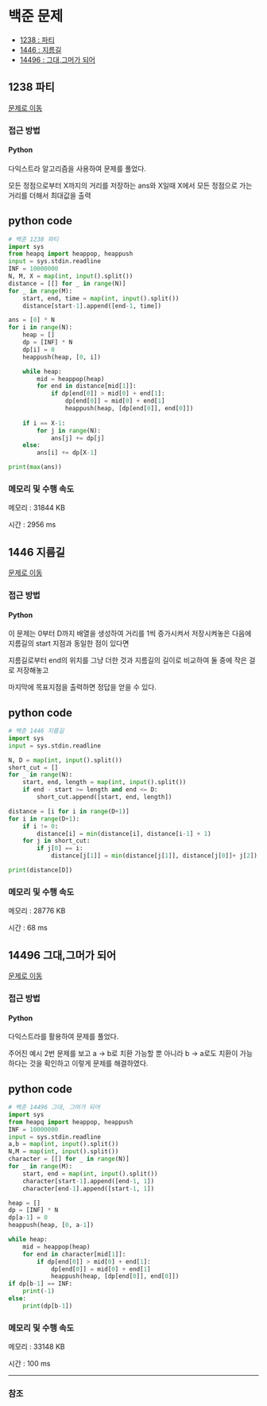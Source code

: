 # 백준 문제

- [1238 : 파티](#1238-파티)
- [1446 : 지름길](#1446-지름길)
- [14496 : 그대,그머가 되어](#14496-그대,그머가-되어)

## 1238 파티

[문제로 이동](https://www.acmicpc.net/problem/1238)

### 접근 방법 

#### Python

다익스트라 알고리즘을 사용하여 문제를 풀었다. <br>

모든 정점으로부터 X까지의 거리를 저장하는 ans와 X일때 X에서 모든 정점으로 가는 거리를 더해서 최대값을 출력 <br>

## python code

```python
# 백준 1238 파티
import sys
from heapq import heappop, heappush
input = sys.stdin.readline
INF = 10000000
N, M, X = map(int, input().split())
distance = [[] for _ in range(N)]
for _ in range(M):
    start, end, time = map(int, input().split())
    distance[start-1].append([end-1, time])

ans = [0] * N
for i in range(N): 
    heap = []
    dp = [INF] * N
    dp[i] = 0
    heappush(heap, [0, i])

    while heap:
        mid = heappop(heap)
        for end in distance[mid[1]]:
            if dp[end[0]] > mid[0] + end[1]:
                dp[end[0]] = mid[0] + end[1]
                heappush(heap, [dp[end[0]], end[0]])
    
    if i == X-1:
        for j in range(N):
            ans[j] += dp[j]
    else:
        ans[i] += dp[X-1]

print(max(ans))
```

### 메모리 및 수행 속도

메모리 : 31844 KB <br>

시간 : 2956 ms <br>



## 1446 지름길

[문제로 이동](https://www.acmicpc.net/problem/1446)

### 접근 방법 

#### Python

이 문제는 0부터 D까지 배열을 생성하여 거리를 1씩 증가시켜서 저장시켜놓은 다음에 지름길의 start 지점과 동일한 점이 있다면 <br>

지름길로부터 end의 위치를 그냥 더한 것과 지름길의 길이로 비교하여 둘 중에 작은 걸로 저장해놓고 <br>

마지막에 목표지점을 출력하면 정답을 얻을 수 있다. <br>

## python code 

```python
# 백준 1446 지름길 
import sys
input = sys.stdin.readline

N, D = map(int, input().split())
short_cut = []
for _ in range(N):
    start, end, length = map(int, input().split())
    if end - start >= length and end <= D:
        short_cut.append([start, end, length])

distance = [i for i in range(D+1)]
for i in range(D+1):
    if i != 0:
        distance[i] = min(distance[i], distance[i-1] + 1)
    for j in short_cut:
        if j[0] == i:
            distance[j[1]] = min(distance[j[1]], distance[j[0]]+ j[2])

print(distance[D])
```

### 메모리 및 수행 속도

메모리 : 28776 KB <br>

시간 : 68 ms <br>



## 14496 그대,그머가 되어

[문제로 이동](https://www.acmicpc.net/problem/14496)

### 접근 방법 

#### Python

다익스트라를 활용하여 문제를 풀었다. <br>

주어진 예시 2번 문제를 보고 a → b로 치환 가능할 뿐 아니라 b → a로도 치환이 가능하다는 것을 확인하고 이렇게 문제를 해결하였다. <br>

## python code 

```python
# 백준 14496 그대, 그머가 되어
import sys
from heapq import heappop, heappush
INF = 10000000
input = sys.stdin.readline
a,b = map(int, input().split())
N,M = map(int, input().split())
character = [[] for _ in range(N)]
for _ in range(M):
    start, end = map(int, input().split())
    character[start-1].append([end-1, 1])
    character[end-1].append([start-1, 1])

heap = []
dp = [INF] * N
dp[a-1] = 0
heappush(heap, [0, a-1])

while heap:
    mid = heappop(heap)
    for end in character[mid[1]]:
        if dp[end[0]] > mid[0] + end[1]:
            dp[end[0]] = mid[0] + end[1]
            heappush(heap, [dp[end[0]], end[0]])
if dp[b-1] == INF:
    print(-1)
else:
    print(dp[b-1])
```

### 메모리 및 수행 속도

메모리 : 33148 KB <br>

시간 : 100 ms <br>



---

### 참조

